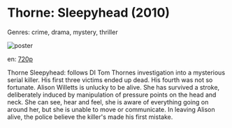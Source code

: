 # Thorne: Sleepyhead (2010)

Genres: crime, drama, mystery, thriller

![poster](http://image.tmdb.org/t/p/w500/3lxK8Air1T7SqZ2OtAYDKPwuUsK.jpg)

en:
  [720p](magnet:?xt=urn:btih:422D304C6B53E2AD99A06F7A9B0DAF0B5A39299A&tr=udp://glotorrents.pw:6969/announce&tr=udp://tracker.opentrackr.org:1337/announce&tr=udp://torrent.gresille.org:80/announce&tr=udp://tracker.openbittorrent.com:80&tr=udp://tracker.coppersurfer.tk:6969&tr=udp://tracker.leechers-paradise.org:6969&tr=udp://p4p.arenabg.ch:1337&tr=udp://tracker.internetwarriors.net:1337)
  


Thorne Sleepyhead: follows DI Tom Thornes investigation into a mysterious serial killer. His first three victims ended up dead. His fourth was not so fortunate. Alison Willetts is unlucky to be alive. She has survived a stroke, deliberately induced by manipulation of pressure points on the head and neck. She can see, hear and feel, she is aware of everything going on around her, but she is unable to move or communicate. In leaving Alison alive, the police believe the killer's made his first mistake.